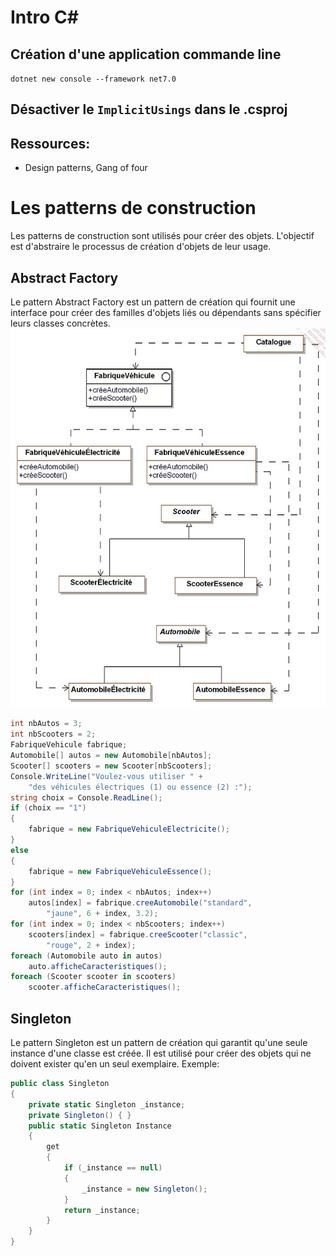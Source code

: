 # Intro C#
## Création d'une application commande line   
`dotnet new console --framework net7.0`  
## Désactiver le `ImplicitUsings` dans le .csproj

## Ressources: 
- Design patterns, Gang of four
# Les patterns de construction
Les patterns de construction sont utilisés pour créer des objets.
L'objectif est d'abstraire le processus de création d'objets de leur usage.

## Abstract Factory
Le pattern Abstract Factory est un pattern de création qui fournit une interface pour créer des familles d'objets liés ou dépendants sans spécifier leurs classes concrètes.
![abstract factory](./images/abstract%20factory.png)
```csharp
int nbAutos = 3;
int nbScooters = 2;
FabriqueVehicule fabrique;
Automobile[] autos = new Automobile[nbAutos];
Scooter[] scooters = new Scooter[nbScooters];
Console.WriteLine("Voulez-vous utiliser " +
    "des véhicules électriques (1) ou essence (2) :");
string choix = Console.ReadLine();
if (choix == "1")
{
    fabrique = new FabriqueVehiculeElectricite();
}
else
{
    fabrique = new FabriqueVehiculeEssence();
}
for (int index = 0; index < nbAutos; index++)
    autos[index] = fabrique.creeAutomobile("standard",
        "jaune", 6 + index, 3.2);
for (int index = 0; index < nbScooters; index++)
    scooters[index] = fabrique.creeScooter("classic",
        "rouge", 2 + index);
foreach (Automobile auto in autos)
    auto.afficheCaracteristiques();
foreach (Scooter scooter in scooters)
    scooter.afficheCaracteristiques();
```
## Singleton
Le pattern Singleton est un pattern de création qui garantit qu'une seule instance d'une classe est créée.
Il est utilisé pour créer des objets qui ne doivent exister qu'en un seul exemplaire.
Exemple: 
```csharp
public class Singleton
{
    private static Singleton _instance;
    private Singleton() { }
    public static Singleton Instance
    {
        get
        {
            if (_instance == null)
            {
                _instance = new Singleton();
            }
            return _instance;
        }
    }
}
```